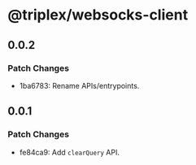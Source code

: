 # @triplex/websocks-client

## 0.0.2

### Patch Changes

- 1ba6783: Rename APIs/entrypoints.

## 0.0.1

### Patch Changes

- fe84ca9: Add `clearQuery` API.
